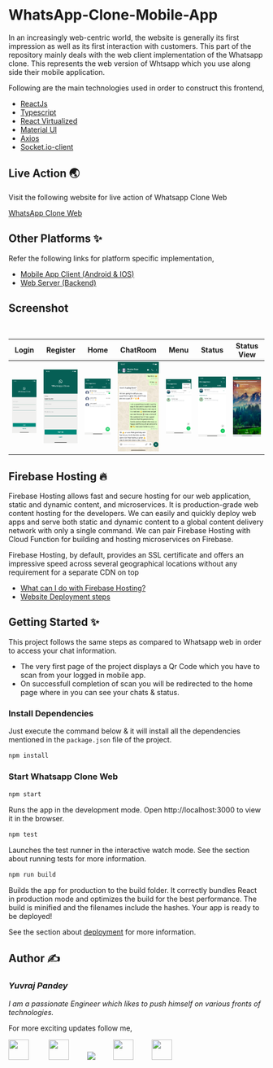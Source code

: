 # WhatsApp-Clone-Mobile-App 
In an increasingly web-centric world, the website is generally its first impression as well as its first interaction with customers. This part of the repository mainly deals with the web client implementation of the Whatsapp clone. This represents the web version of Whtsapp which you use along side their mobile application.

Following are the main technologies used in order to construct this frontend,
* <a href="https://reactjs.org/">ReactJs</a> 
* <a href="https://www.typescriptlang.org/">Typescript</a>
* <a href="https://github.com/bvaughn/react-virtualized">React Virtualized</a> 
* <a href="https://material-ui.com/">Material UI</a>
* <a href="https://github.com/axios/axios">Axios</a>
* <a href="https://socket.io/">Socket.io-client</a><br> 

## Live Action 🌏
Visit the following website for live action of Whatsapp Clone Web

<a href="https://whatsappclone-614cb.web.app/">WhatsApp Clone Web</a>


## Other Platforms ✨
Refer the following links for platform specific implementation,
* <a href="https://github.com/yuvraj24/WhatsApp-Clone/tree/master/app-client">Mobile App Client (Android & IOS)</a>
* <a href="https://github.com/yuvraj24/WhatsApp-Clone/tree/master/web-server">Web Server (Backend)</a>

## Screenshot
<br>

| **Login** | **Register** | **Home** | **ChatRoom** |  **Menu**  |  **Status**   |  **Status View** |
| :-----------: | :---------: | :----------: | :----------: | :------------: | :---------: | :----------: |
| ![](../assets/wh_ios4.png) | ![](../assets/wh_ios5.png) | ![](../assets/wh_ios1.png) | ![](../assets/wh_ios8.png) | ![](../assets/wh_ios3.png) | ![](../assets/wh_ios2.png)  | ![](../assets/wh_ios7.png) |

## Firebase Hosting 🔥
Firebase Hosting allows fast and secure hosting for our web application, static and dynamic content, and microservices. It is production-grade web content hosting for the developers. We can easily and quickly deploy web apps and serve both static and dynamic content to a global content delivery network with only a single command. We can pair Firebase Hosting with Cloud Function for building and hosting microservices on Firebase. 

Firebase Hosting, by default, provides an SSL certificate and offers an impressive speed across several geographical locations without any requirement for a separate CDN on top

* <a href="https://firebase.google.com/docs/hosting/use-cases">What can I do with Firebase Hosting?</a>
* <a href="https://firebase.google.com/docs/cli">Website Deployment steps</a>

## Getting Started ✨

This project follows the same steps as compared to Whatsapp web in order to access your chat information. 
* The very first page of the project displays a Qr Code which you have to scan from your logged in mobile app.
* On successfull completion of scan you will be redirected to the home page where in you can see your chats & status.

### Install Dependencies
Just execute the command below & it will install all the dependencies mentioned in the ```package.json``` file of the project.
```js
npm install
```

### Start Whatsapp Clone Web

```js
npm start
```
Runs the app in the development mode. Open http://localhost:3000 to view it in the browser.

```js
npm test
```
Launches the test runner in the interactive watch mode. See the section about running tests for more information.

```js
npm run build
```
Builds the app for production to the build folder. It correctly bundles React in production mode and optimizes the build for the best performance. The build is minified and the filenames include the hashes. Your app is ready to be deployed!

See the section about <a href="https://facebook.github.io/create-react-app/docs/deployment">deployment</a> for more information.
 

## Author  ✍️
### *Yuvraj Pandey*
*I am a passionate Engineer which likes to push himself on various fronts of technologies.*  

For more exciting updates follow me,

<a href="https://twitter.com/yuvrajpy24" target="_blank"><img src="https://github.com/yuvraj24/LiveSmashBar/blob/master/images/twitter.png" width="40" height="40"></a> &nbsp;&nbsp;&nbsp;&nbsp;&nbsp;&nbsp;&nbsp;&nbsp;&nbsp;<a href="https://www.linkedin.com/in/yuvraj24" target="_blank"><img src="https://github.com/yuvraj24/LiveSmashBar/blob/master/images/linkedin.png" width="40" height="40"></a>&nbsp;&nbsp;&nbsp;&nbsp;&nbsp;&nbsp;&nbsp;&nbsp;&nbsp;<a href="https://github.com/yuvraj24" target="_blank"><img src="https://github.com/yuvraj24/LiveSmashBar/blob/master/images/github.png" height="40"></a>&nbsp;&nbsp;&nbsp;&nbsp;&nbsp;&nbsp;&nbsp;&nbsp;&nbsp;<a href="https://medium.com/@yuvrajpandey24" target="_blank"><img src="https://github.com/yuvraj24/LiveSmashBar/blob/master/images/medium.png" width="40" height="40"></a>&nbsp;&nbsp;&nbsp;&nbsp;&nbsp;&nbsp;&nbsp;&nbsp;&nbsp;<a href="https://play.google.com/store/apps/developer?id=Yuvraj+Pandey"><img src="https://github.com/yuvraj24/LiveSmashBar/blob/master/images/playstore.png" width="40" height="40"></a>
